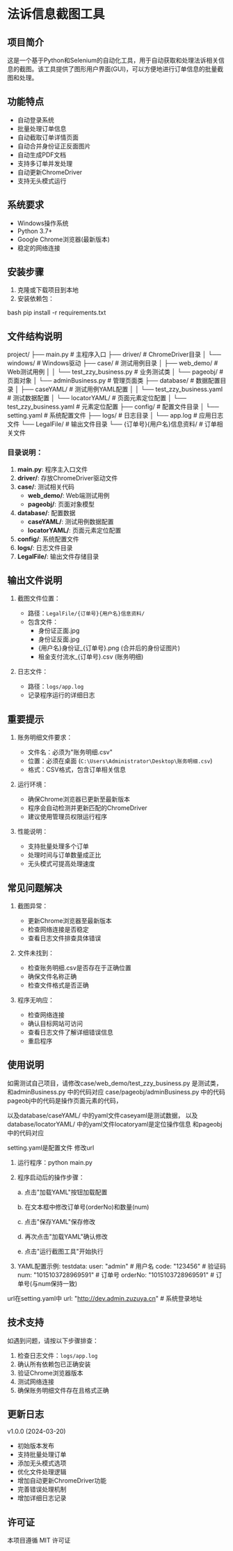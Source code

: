 # 法诉信息截图工具

## 项目简介

这是一个基于Python和Selenium的自动化工具，用于自动获取和处理法诉相关信息的截图。该工具提供了图形用户界面(GUI)，可以方便地进行订单信息的批量截图和处理。

## 功能特点

- 自动登录系统
- 批量处理订单信息
- 自动截取订单详情页面
- 自动合并身份证正反面图片
- 自动生成PDF文档
- 支持多订单并发处理
- 自动更新ChromeDriver
- 支持无头模式运行

## 系统要求

- Windows操作系统
- Python 3.7+
- Google Chrome浏览器(最新版本)
- 稳定的网络连接

## 安装步骤

1. 克隆或下载项目到本地
2. 安装依赖包：

bash
pip install -r requirements.txt


## 文件结构说明

project/
├── main.py # 主程序入口
├── driver/ # ChromeDriver目录
│ └── windows/ # Windows驱动
├── case/ # 测试用例目录
│ ├── web_demo/ # Web测试用例
│ │ └── test_zzy_business.py # 业务测试类
│ └── pageobj/ # 页面对象
│ └── adminBusiness.py # 管理页面类
├── database/ # 数据配置目录
│ ├── caseYAML/ # 测试用例YAML配置
│ │ └── test_zzy_business.yaml # 测试数据配置
│ └── locatorYAML/ # 页面元素定位配置
│ └── test_zzy_business.yaml # 元素定位配置
├── config/ # 配置文件目录
│ └── setting.yaml # 系统配置文件
├── logs/ # 日志目录
│ └── app.log # 应用日志文件
└── LegalFile/ # 输出文件目录
└── {订单号}{用户名}信息资料/ # 订单相关文件




### 目录说明：

1. **main.py**: 程序主入口文件
2. **driver/**: 存放ChromeDriver驱动文件
3. **case/**: 测试相关代码
   - **web_demo/**: Web端测试用例
   - **pageobj/**: 页面对象模型
4. **database/**: 配置数据
   - **caseYAML/**: 测试用例数据配置
   - **locatorYAML/**: 页面元素定位配置
5. **config/**: 系统配置文件
6. **logs/**: 日志文件目录
7. **LegalFile/**: 输出文件存储目录



## 输出文件说明

1. 截图文件位置：
   - 路径：`LegalFile/{订单号}{用户名}信息资料/`
   - 包含文件：
     - 身份证正面.jpg
     - 身份证反面.jpg
     - {用户名}身份证_{订单号}.png (合并后的身份证图片)
     - 租金支付流水_{订单号}.csv (账务明细)

2. 日志文件：
   - 路径：`logs/app.log`
   - 记录程序运行的详细日志

## 重要提示

1. 账务明细文件要求：
   - 文件名：必须为"账务明细.csv"
   - 位置：必须在桌面 (`C:\Users\Administrator\Desktop\账务明细.csv`)
   - 格式：CSV格式，包含订单相关信息

2. 运行环境：
   - 确保Chrome浏览器已更新至最新版本
   - 程序会自动检测并更新匹配的ChromeDriver
   - 建议使用管理员权限运行程序

3. 性能说明：
   - 支持批量处理多个订单
   - 处理时间与订单数量成正比
   - 无头模式可提高处理速度

## 常见问题解决

1. 截图异常：
   - 更新Chrome浏览器至最新版本
   - 检查网络连接是否稳定
   - 查看日志文件排查具体错误

2. 文件未找到：
   - 检查账务明细.csv是否存在于正确位置
   - 确保文件名称正确
   - 检查文件格式是否正确

3. 程序无响应：
   - 检查网络连接
   - 确认目标网站可访问
   - 查看日志文件了解详细错误信息
   - 重启程序


## 使用说明

如需测试自己项目，请修改case/web_demo/test_zzy_business.py 是测试类，和adminBusiness.py 中的代码对应
case/pageobj/adminBusiness.py 中的代码 pageobj中的代码是操作页面元素的代码，

以及database/caseYAML/ 中的yaml文件caseyaml是测试数据，
以及database/locatorYAML/ 中的yaml文件locatoryaml是定位操作信息 和pageobj中的代码对应

setting.yaml是配置文件 修改url

1. 运行程序：python main.py

2. 程序启动后的操作步骤：

   a. 点击"加载YAML"按钮加载配置
   
   b. 在文本框中修改订单号(orderNo)和数量(num)
   
   c. 点击"保存YAML"保存修改
   
   d. 再次点击"加载YAML"确认修改
   
   e. 点击"运行截图工具"开始执行

3. YAML配置示例:
testdata:
user: "admin" # 用户名
code: "123456" # 验证码
num: "1015103728969591" # 订单号
orderNo: "1015103728969591" # 订单号(与num保持一致)

url在setting.yaml中
url: "http://dev.admin.zuzuya.cn" # 系统登录地址

## 技术支持

如遇到问题，请按以下步骤排查：

1. 检查日志文件：`logs/app.log`
2. 确认所有依赖包已正确安装
3. 验证Chrome浏览器版本
4. 测试网络连接
5. 确保账务明细文件存在且格式正确

## 更新日志

v1.0.0 (2024-03-20)
- 初始版本发布
- 支持批量处理订单
- 添加无头模式选项
- 优化文件处理逻辑
- 增加自动更新ChromeDriver功能
- 完善错误处理机制
- 增加详细日志记录

## 许可证

本项目遵循 MIT 许可证